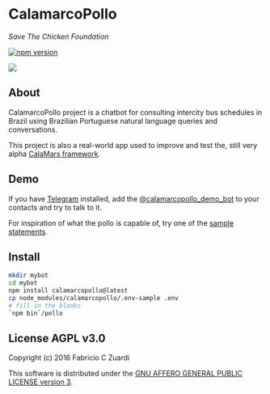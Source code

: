 # CalamarcoPollo

_Save The Chicken Foundation_

[![npm version](https://badge.fury.io/js/calamarcopollo.svg)](https://badge.fury.io/js/calamarcopollo)

<a href="https://openclipart.org/detail/26927/chick"><img src="https://openclipart.org/download/26927/papapishu-chick.svg" /></a>

## About

CalamarcoPollo project is a chatbot for consulting intercity bus schedules in Brazil using Brazilian Portuguese natural language queries and conversations.

This project is also a real-world app used to improve and test the, still very alpha [CalaMars framework][calamars].

## Demo

If you have [Telegram][telegram] installed, add the [@calamarcopollo_demo_bot][demobot] to your contacts and try to talk to it.

For inspiration of what the pollo is capable of, try one of the [sample statements][statements].

## Install

```sh
mkdir mybot
cd mybot
npm install calamarcopollo@latest
cp node_modules/calamarcopollo/.env-sample .env
# fill-in the blanks
`npm bin`/pollo
```

## License AGPL v3.0

Copyright (c) 2016 Fabricio C Zuardi

This software is distributed under the [GNU AFFERO GENERAL PUBLIC LICENSE version 3][license].

[calamars]: https://github.com/calamar-io/calamars
[telegram]: https://telegram.org/
[demobot]: https://telegram.me/calamarcopollo_demo_bot
[statements]: http://fczuardi.github.io/calamarcopollo/statements.html
[license]: https://raw.githubusercontent.com/fczuardi/calamarcopollo/master/LICENSE
